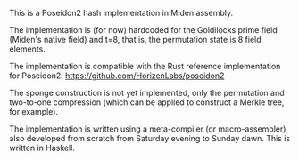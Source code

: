 
This is a Poseidon2 hash implementation in Miden assembly.

The implementation is (for now) hardcoded for the Goldilocks prime field
(Miden's native field) and t=8, that is, the permutation state is 8 field 
elements.

The implementation is compatible with the Rust reference implementation for 
Poseidon2: <https://github.com/HorizenLabs/poseidon2>

The sponge construction is not yet implemented, only the permutation and
two-to-one compression (which can be applied to construct a Merkle tree, 
for example).

The implementation is written using a meta-compiler (or macro-assembler), 
also developed from scratch from Saturday evening to Sunday dawn. This is
written in Haskell.

